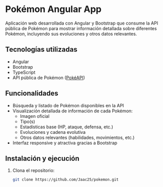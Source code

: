 # Pokémon Angular App

Aplicación web desarrollada con Angular y Bootstrap que consume la API pública de Pokémon para mostrar información detallada sobre diferentes Pokémon, incluyendo sus evoluciones y otros datos relevantes.

## Tecnologías utilizadas

- Angular
- Bootstrap
- TypeScript
- API pública de Pokémon ([PokéAPI](https://pokeapi.co/))

## Funcionalidades

- Búsqueda y listado de Pokémon disponibles en la API
- Visualización detallada de información de cada Pokémon:
  - Imagen oficial
  - Tipo(s)
  - Estadísticas base (HP, ataque, defensa, etc.)
  - Evoluciones y cadena evolutiva
  - Otros datos relevantes (habilidades, movimientos, etc.)
- Interfaz responsive y atractiva gracias a Bootstrap

## Instalación y ejecución

1. Clona el repositorio:
   ```bash
   git clone https://github.com/Jaac25/pokemon.git
